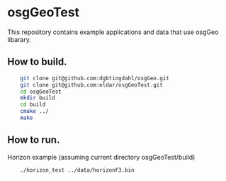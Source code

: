 osgGeoTest
==========


This repository contains example applications and data that use osgGeo libarary.

How to build.
-------------

```bash
    git clone git@github.com:dgbtingdahl/osgGeo.git
    git clone git@github.com:eldar/osgGeoTest.git
    cd osgGeoTest
    mkdir build
    cd build
    cmake ../
    make
```

How to run.
-----------

Horizon example (assuming current directory osgGeoTest/build)

```bash
    ./horizon_test ../data/horizonF3.bin
```
